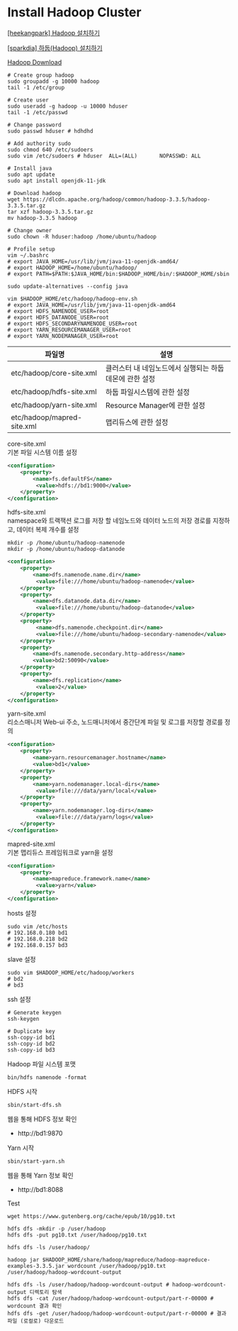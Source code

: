 
# Install Hadoop Cluster

[[heekangpark] Hadoop 설치하기](https://heekangpark.github.io/hadoop/hadoop-installation)

[[sparkdia] 하둡(Hadoop) 설치하기](https://sparkdia.tistory.com/7)

[Hadoop Download](https://hadoop.apache.org/releases.html)

```shell
# Create group hadoop
sudo groupadd -g 10000 hadoop
tail -1 /etc/group

# Create user
sudo useradd -g hadoop -u 10000 hduser
tail -1 /etc/passwd

# Change password
sudo passwd hduser # hdhdhd

# Add authority sudo
sudo chmod 640 /etc/sudoers
sudo vim /etc/sudoers # hduser  ALL=(ALL)       NOPASSWD: ALL
```

```shell
# Install java
sudo apt update
sudo apt install openjdk-11-jdk

# Download hadoop
wget https://dlcdn.apache.org/hadoop/common/hadoop-3.3.5/hadoop-3.3.5.tar.gz
tar xzf hadoop-3.3.5.tar.gz
mv hadoop-3.3.5 hadoop

# Change owner
sudo chown -R hduser:hadoop /home/ubuntu/hadoop

# Profile setup
vim ~/.bashrc
# export JAVA_HOME=/usr/lib/jvm/java-11-openjdk-amd64/
# export HADOOP_HOME=/home/ubuntu/hadoop/
# export PATH=$PATH:$JAVA_HOME/bin:$HADOOP_HOME/bin/:$HADOOP_HOME/sbin
```

```shell
sudo update-alternatives --config java

vim $HADOOP_HOME/etc/hadoop/hadoop-env.sh
# export JAVA_HOME=/usr/lib/jvm/java-11-openjdk-amd64
# export HDFS_NAMENODE_USER=root
# export HDFS_DATANODE_USER=root
# export HDFS_SECONDARYNAMENODE_USER=root
# export YARN_RESOURCEMANAGER_USER=root
# export YARN_NODEMANAGER_USER=root
```

| 파일명 | 설명 |
|---|---|
| etc/hadoop/core-site.xml	 | 클러스터 내 네임노드에서 실행되는 하둡 데몬에 관한 설정 |
| etc/hadoop/hdfs-site.xml	 | 하둡 파일시스템에 관한 설정 |
| etc/hadoop/yarn-site.xml	 | Resource Manager에 관한 설정 |
| etc/hadoop/mapred-site.xml | 	맵리듀스에 관한 설정 |

core-site.xml  
기본 파일 시스템 이름 설정
```xml
<configuration>
    <property>
        <name>fs.defaultFS</name>
         <value>hdfs://bd1:9000</value>
    </property>
</configuration>
```

hdfs-site.xml  
namespace와 트랙잭션 로그를 저장 할 네임노드와 데이터 노드의 저장 경로를 지정하고, 데이터 복제 개수를 설정
```shell
mkdir -p /home/ubuntu/hadoop-namenode
mkdir -p /home/ubuntu/hadoop-datanode
```
```xml
<configuration>
    <property>
        <name>dfs.namenode.name.dir</name>
         <value>file:///home/ubuntu/hadoop-namenode</value>
    </property>
    <property>
        <name>dfs.datanode.data.dir</name>
         <value>file:///home/ubuntu/hadoop-datanode</value>
    </property>
    <property>
         <name>dfs.namenode.checkpoint.dir</name>
         <value>file:///home/ubuntu/hadoop-secondary-namenode</value>
    </property>
    <property>
        <name>dfs.namenode.secondary.http-address</name>
        <value>bd2:50090</value>
    </property>
    <property>
        <name>dfs.replication</name>
         <value>2</value>
    </property>
</configuration>
```

yarn-site.xml  
리소스매니저 Web-ui 주소, 노드매니저에서 중간단계 파일 및 로그를 저장할 경로를 정의

```xml
<configuration>
    <property>
        <name>yarn.resourcemanager.hostname</name>
        <value>bd1</value>
    </property>
    <property>
        <name>yarn.nodemanager.local-dirs</name>
         <value>file:///data/yarn/local</value>
    </property>
    <property>
        <name>yarn.nodemanager.log-dirs</name>
         <value>file:///data/yarn/logs</value>
    </property>
</configuration>
```

mapred-site.xml  
기본 맵리듀스 프레임워크로 yarn을 설정
```xml
<configuration>
    <property>
        <name>mapreduce.framework.name</name>
         <value>yarn</value>
    </property>
</configuration>
```

hosts 설정
```shell
sudo vim /etc/hosts
# 192.168.0.180 bd1
# 192.168.0.218 bd2
# 192.168.0.157 bd3
```

slave 설정
```shell
sudo vim $HADOOP_HOME/etc/hadoop/workers
# bd2
# bd3
```

ssh 설정
```shell
# Generate keygen
ssh-keygen

# Duplicate key
ssh-copy-id bd1
ssh-copy-id bd2
ssh-copy-id bd3
```

Hadoop 파일 시스템 포맷
```shell
bin/hdfs namenode -format
```

HDFS 시작
```shell
sbin/start-dfs.sh
```

웹을 통해 HDFS 정보 확인  
- http://bd1:9870

Yarn 시작
```shell
sbin/start-yarn.sh
```

웹을 통해 Yarn 정보 확인
- http://bd1:8088

Test
```shell
wget https://www.gutenberg.org/cache/epub/10/pg10.txt

hdfs dfs -mkdir -p /user/hadoop
hdfs dfs -put pg10.txt /user/hadoop/pg10.txt

hdfs dfs -ls /user/hadoop/

hadoop jar $HADOOP_HOME/share/hadoop/mapreduce/hadoop-mapreduce-examples-3.3.5.jar wordcount /user/hadoop/pg10.txt /user/hadoop/hadoop-wordcount-output

hdfs dfs -ls /user/hadoop/hadoop-wordcount-output # hadoop-wordcount-output 디렉토리 탐색
hdfs dfs -cat /user/hadoop/hadoop-wordcount-output/part-r-00000 # wordcount 결과 확인
hdfs dfs -get /user/hadoop/hadoop-wordcount-output/part-r-00000 # 결과 파일 (로컬로) 다운로드
```
